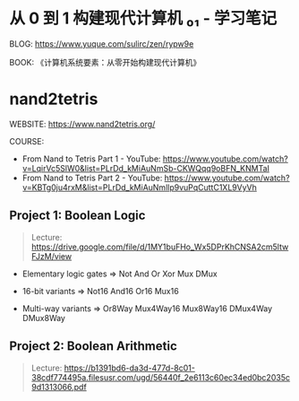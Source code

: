 # 从 0 到 1 构建现代计算机 ₀₁ - 学习笔记

BLOG: https://www.yuque.com/sulirc/zen/rypw9e

BOOK: 《计算机系统要素：从零开始构建现代计算机》

# nand2tetris

WEBSITE: https://www.nand2tetris.org/

COURSE:

- From Nand to Tetris Part 1 - YouTube: https://www.youtube.com/watch?v=LqirVc5SlW0&list=PLrDd_kMiAuNmSb-CKWQqq9oBFN_KNMTaI
- From Nand to Tetris Part 2 - YouTube: https://www.youtube.com/watch?v=KBTg0ju4rxM&list=PLrDd_kMiAuNmllp9vuPqCuttC1XL9VyVh

## Project 1: Boolean Logic

> Lecture: https://drive.google.com/file/d/1MY1buFHo_Wx5DPrKhCNSA2cm5ltwFJzM/view

- Elementary logic gates
  => Not And Or Xor Mux DMux

- 16-bit variants
  => Not16 And16 Or16 Mux16

- Multi-way variants
  => Or8Way Mux4Way16 Mux8Way16 DMux4Way DMux8Way

## Project 2: Boolean Arithmetic

> Lecture: https://b1391bd6-da3d-477d-8c01-38cdf774495a.filesusr.com/ugd/56440f_2e6113c60ec34ed0bc2035c9d1313066.pdf
